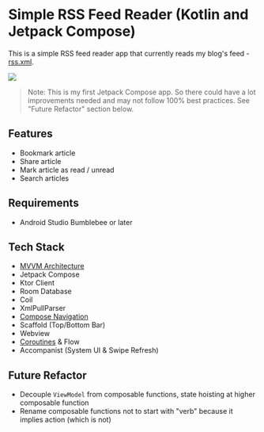 # Simple RSS Feed Reader (Kotlin and Jetpack Compose)

This is a simple RSS feed reader app that currently reads my blog's feed - [rss.xml](https://vtsen.hashnode.dev/rss.xml). 

![](screenshots/Android_News_Overview.gif)

> Note: This is my first Jetpack Compose app. So there could have a lot improvements needed and may not follow 100% best practices. See "Future Refactor" section below.

## Features
- Bookmark article
- Share article
- Mark article as read / unread
- Search articles

## Requirements
- Android Studio Bumblebee or later

## Tech Stack
- [MVVM Architecture](https://vtsen.hashnode.dev/mvc-vs-mvp-vs-mvvm-design-patterns)
- Jetpack Compose
- Ktor Client
- Room Database
- Coil
- XmlPullParser
- [Compose Navigation](https://vtsen.hashnode.dev/simple-jetpack-compose-navigation-example)
- Scaffold (Top/Bottom Bar)
- Webview
- [Coroutines](https://vtsen.hashnode.dev/kotlin-coroutines-basics-simple-android-app-demo) & Flow
- Accompanist (System UI & Swipe Refresh)

## Future Refactor
- Decouple `ViewModel` from composable functions, state hoisting at higher composable function
- Rename composable functions not to start with "verb" because it implies action (which is not)
